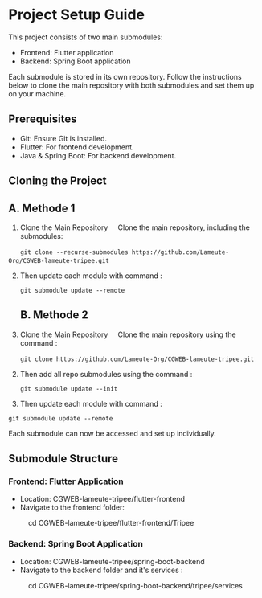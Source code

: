 # Project Setup Guide

This project consists of two main submodules:
- Frontend: Flutter application
- Backend: Spring Boot application

Each submodule is stored in its own repository. Follow the instructions below to clone the main repository with both submodules and set them up on your machine.

## Prerequisites
- Git: Ensure Git is installed.
- Flutter: For frontend development. 
- Java & Spring Boot: For backend development. 

## Cloning the Project
   ## A. Methode 1
1. Clone the Main Repository  
   Clone the main repository, including the submodules:

      ``git clone --recurse-submodules https://github.com/Lameute-Org/CGWEB-lameute-tripee.git``
   

2. Then update each module with command :

   ``git submodule update --remote``

   ## B. Methode 2
1. Clone the Main Repository  
   Clone the main repository using the command :

      ``git clone https://github.com/Lameute-Org/CGWEB-lameute-tripee.git``
   

2. Then add all repo submodules using the command :

   ``git submodule update --init``

3. Then update each module with command :

  ``git submodule update --remote``
   
Each submodule can now be accessed and set up individually.

## Submodule Structure

### Frontend: Flutter Application

- Location: CGWEB-lameute-tripee/flutter-frontend
- Navigate to the frontend folder:

          cd CGWEB-lameute-tripee/flutter-frontend/Tripee
  

### Backend: Spring Boot Application

- Location: CGWEB-lameute-tripee/spring-boot-backend
- Navigate to the backend folder and it's services :

          cd CGWEB-lameute-tripee/spring-boot-backend/tripee/services
    
